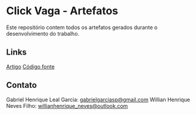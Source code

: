 # Click Vaga - Artefatos
Este repositório contem todos os artefatos gerados durante o desenvolvimento do trabalho.

## Links

[Artigo](https://docs.google.com/document/d/19nHLt386tcCpX58VK8BUqkBHLEJIYHrvxwCxZKdnK5A/edit?usp=sharing)
[Código fonte](https://github.com/gabrielgarciasp/click-vaga-api)

## Contato

Gabriel Henrique Leal Garcia: gabrielgarciasp@gmail.com
Willian Henrique Neves Filho: willianhenrique_neves@outlook.com